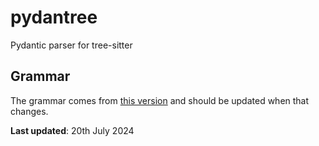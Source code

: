 # pydantree

Pydantic parser for tree-sitter

## Grammar

The grammar comes from
[this version][gr]
and should be updated when that changes.

**Last updated**: 20th July 2024

[gr]: https://github.com/tree-sitter/tree-sitter-python/blob/0dee05ef958ba2eae88d1e65f24b33cad70d4367/src/grammar.json
